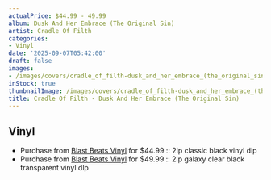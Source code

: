 ```yaml
---
actualPrice: $44.99 - 49.99
album: Dusk And Her Embrace (The Original Sin)
artist: Cradle Of Filth
categories:
- Vinyl
date: '2025-09-07T05:42:00'
draft: false
images:
- /images/covers/cradle_of_filth-dusk_and_her_embrace_(the_original_sin).png
inStock: true
thumbnailImage: /images/covers/cradle_of_filth-dusk_and_her_embrace_(the_original_sin)-thumb.png
title: Cradle Of Filth - Dusk And Her Embrace (The Original Sin)
---
```


## Vinyl
* Purchase from [Blast Beats Vinyl](https://blastbeatsvinyl.com/products/cradle-of-filth-dusk-and-her-embrace-the-original-sin-2lp-classic-black-vinyl-dlp) for $44.99 :: 2lp classic black vinyl dlp
* Purchase from [Blast Beats Vinyl](https://blastbeatsvinyl.com/products/cradle-of-filth-dusk-and-her-embrace-the-original-sin-2lp-transparent-sea-blue-silver-vinyl-dlp) for $49.99 :: 2lp galaxy clear black transparent vinyl dlp
